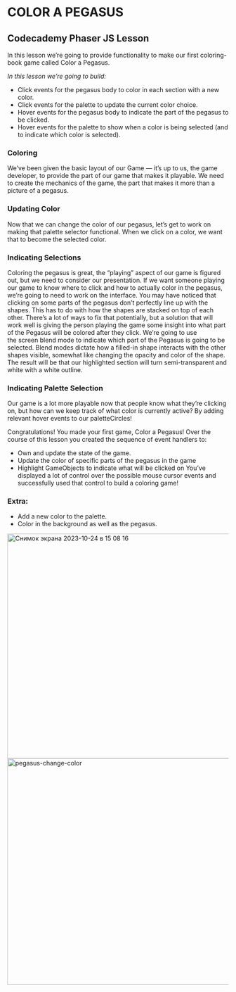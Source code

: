 # COLOR A PEGASUS 

## Codecademy Phaser JS Lesson

In this lesson we’re going to provide functionality to make our first coloring-book game called Color a Pegasus.

_In this lesson we’re going to build:_
* Click events for the pegasus body to color in each section with a new color.
* Click events for the palette to update the current color choice.
* Hover events for the pegasus body to indicate the part of the pegasus to be clicked.
* Hover events for the palette to show when a color is being selected (and to indicate which color is selected).
  
### Coloring

We’ve been given the basic layout of our Game — it’s up to us, the game developer, to provide the part of our game
that makes it playable. We need to create the mechanics of the game, the part that makes it more than a picture of a pegasus.

### Updating Color

Now that we can change the color of our pegasus, let’s get to work on making that palette selector functional. 
When we click on a color, we want that to become the selected color.

### Indicating Selections

Coloring the pegasus is great, the “playing” aspect of our game is figured out, but we need to consider our presentation. If we want someone playing our game to know where to click and how to actually color in the pegasus, we’re going to need to work on the interface.
You may have noticed that clicking on some parts of the pegasus don’t perfectly line up with the shapes. This has to do with how the shapes are stacked on top of each other. There’s a lot of ways to fix that potentially, but a solution that will work well is giving the person playing the game some insight into what part of the Pegasus will be colored after they click.
We’re going to use the screen blend mode to indicate which part of the Pegasus is going to be selected. Blend modes dictate how a filled-in shape interacts with the other shapes visible, somewhat like changing the opacity and color of the shape. The result will be that our highlighted section will turn semi-transparent and white with a white outline.

### Indicating Palette Selection

Our game is a lot more playable now that people know what they’re clicking on, but how can we keep track of what color is currently active? By adding relevant hover events to our paletteCircles!

Congratulations! You made your first game, Color a Pegasus! Over the course of this lesson you created the sequence of event handlers to:
* Own and update the state of the game.
* Update the color of specific parts of the pegasus in the game
* Highlight GameObjects to indicate what will be clicked on
You’ve displayed a lot of control over the possible mouse cursor events and successfully used that control to build a coloring game!

### Extra:

* Add a new color to the palette.
* Color in the background as well as the pegasus.
  
<img width="511" alt="Снимок экрана 2023-10-24 в 15 08 16" src="https://github.com/mtapirina/color_a_pegasus/assets/116927372/e5c4b665-c68a-4729-9dfa-1053aece4686">


<img width="515" alt="pegasus-change-color" src="https://github.com/mtapirina/color_a_pegasus/assets/116927372/d6a9879f-d3f1-4c56-bad2-d24c2a70cde9">
